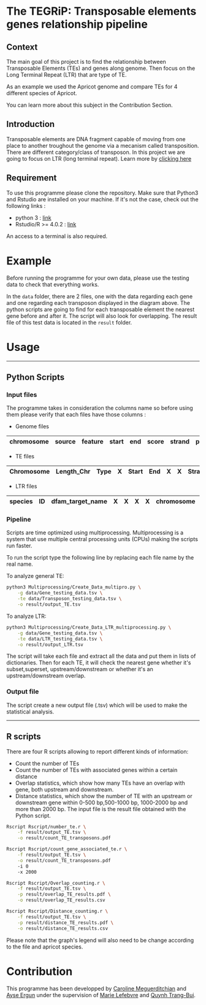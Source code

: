 # The TEGRiP: Transposable elements genes relationship pipeline

## Context

The main goal of this project is to find the relationship between Transposable Elements (TEs) and genes along genome. 
Then focus on the Long Terminal Repeat (LTR) that are type of TE. 

As an example we used the Apricot genome and compare TEs for 4 different species of Apricot.

You can learn more about this subject in the Contribution Section.

## Introduction 

Transposable elements are DNA fragment capable of moving from one place to another troughout the genome  via a mecanism called transposition. 
There are different category/class of transposon. In this project we are going to focus on LTR (long terminal repeat). Learn more by [clicking here ](https://www.ncbi.nlm.nih.gov/pmc/articles/PMC2874221/)

## Requirement

To use this programme please clone the repository. Make sure that Python3 and Rstudio are installed on your machine. 
If it's not the case, check out the following links :
- python 3 : [link](https://www.python.org/downloads/)
- Rstudio/R >= 4.0.2 : [link](https://rstudio.com/products/rstudio/download/)

An access to a terminal is also required.

# Example 

Before running the programme for your own data, please use the testing data to check that everything works.

In the `data` folder, there are 2 files, one with the data regarding each gene and one regarding each transposon displayed in the diagram above. 
The python scripts are going to find for each transposable element the nearest gene before and after it. The script will also look for overlapping. 
The result file of this test data is located in the `result` folder. 

# Usage
-----------------------
## Python Scripts 
### Input files
The programme takes in consideration the columns name so before using them please verify that each files have those columns : 

* Genome files

chromosome | source | feature | start | end | score | strand | phase | ID | Attributes | 
--- | --- | --- | --- |--- |--- |--- |--- |--- |--- 

* TE files

Chromosome | Length_Chr | Type | X | Start | End | X | X | Strand | X | Attribute | X | Class | TE_name | X |
--- | --- | --- | --- |--- |--- |--- |--- |--- |--- |--- |--- |--- |--- |--- 

* LTR files

species | ID | dfam_target_name | X | X | X | X | chromosome | start | end | strand | X | annotation | X | X | score |
--- | --- | --- | --- |--- |--- |--- |--- |--- |--- |--- |--- | --- | --- | --- |---

### Pipeline

Scripts are time optimized using multiprocessing. 
Multiprocessing is a system that use multiple central processing units (CPUs) making the scripts run faster.

To run the script type the following line by replacing each file name by the real name.

To analyze general TE:

```bash
python3 Multiprocessing/Create_Data_multipro.py \
	-g data/Gene_testing_data.tsv \
	-te data/Transposon_testing_data.tsv \
	-o result/output_TE.tsv
```

To analyze LTR:

```bash
python3 Multiprocessing/Create_Data_LTR_multiprocessing.py \
	-g data/Gene_testing_data.tsv \
	-te data/LTR_testing_data.tsv \
	-o result/output_LTR.tsv
```

The script will take each file and extract all the data and put them in lists of dictionaries. 
Then for each TE, it will check the nearest gene whether it's subset,superset, upstream/downstream or whether it's an upstream/downstream overlap.

### Output file

The script create a new output file (.tsv) which will be used to make the statistical analysis.

-----------------------
## R scripts

There are four R scripts allowing to report different kinds of information:
 - Count the number of TEs
 - Count the number of TEs with associated genes within a certain distance
 - Overlap statistics, which show how many TEs have an overlap with gene, both upstream and downstream.
 - Distance  statistics,  which  show  the  number  of  TE  with  an  upstream  or  downstream  gene  within  0-500  bp,500-1000 bp, 1000-2000 bp and more than 2000 bp.
The input file is the result file obtained with the Python script.

```bash
Rscript Rscript/number_te.r \
	-f result/output_TE.tsv \
	-o result/count_TE_transposons.pdf

Rscript Rscript/count_gene_associated_te.r \
	-f result/output_TE.tsv \
	-o result/count_TE_transposons.pdf
	-i 0
	-x 2000

Rscript Rscript/Overlap_counting.r \
	-f result/output_TE.tsv \
	-p result/overlap_TE_results.pdf \
	-o result/overlap_TE_results.csv

Rscript Rscript/Distance_counting.r \
	-f result/output_TE.tsv \
	-p result/distance_TE_results.pdf \
	-o result/distance_TE_results.csv
```

Please note that the graph's legend will also need to be change according to the file and apricot species.

# Contribution
This programme has been developped by [Caroline Meguerditchian](mailto:caroline.meguerditchian@etu.u-bordeaux.fr) and [Ayse Ergun](mailto:aergun@u-bordeaux.fr) 
under the supervision of [Marie Lefebvre](mailto:marie.lefebvre@inrae.fr) and [Quynh Trang-Bui](mailto:quynh-trang.bui@inrae.fr).




